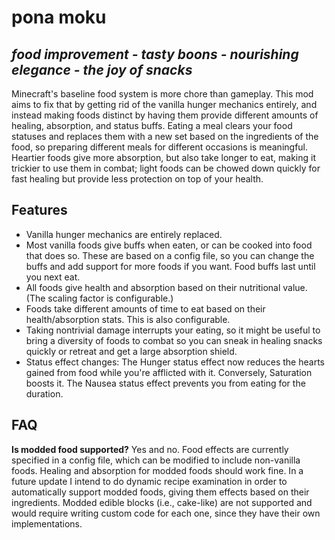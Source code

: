# pona moku
*food improvement - tasty boons - nourishing elegance - the joy of snacks*
-----
Minecraft's baseline food system is more chore than gameplay. This mod aims to fix that by getting rid of the vanilla hunger mechanics entirely, and instead making foods distinct by having them provide different amounts of healing, absorption, and status buffs. Eating a meal clears your food statuses and replaces them with a new set based on the ingredients of the food, so preparing different meals for different occasions is meaningful. Heartier foods give more absorption, but also take longer to eat, making it trickier to use them in combat; light foods can be chowed down quickly for fast healing but provide less protection on top of your health.

## Features
- Vanilla hunger mechanics are entirely replaced.
- Most vanilla foods give buffs when eaten, or can be cooked into food that does so. These are based on a config file, so you can change the buffs and add support for more foods if you want. Food buffs last until you next eat.
- All foods give health and absorption based on their nutritional value. (The scaling factor is configurable.)
- Foods take different amounts of time to eat based on their health/absorption stats. This is also configurable.
- Taking nontrivial damage interrupts your eating, so it might be useful to bring a diversity of foods to combat so you can sneak in healing snacks quickly or retreat and get a large absorption shield.
- Status effect changes: The Hunger status effect now reduces the hearts gained from food while you're afflicted with it. Conversely, Saturation boosts it. The Nausea status effect prevents you from eating for the duration.

## FAQ
**Is modded food supported?**
Yes and no. Food effects are currently specified in a config file, which can be modified to include non-vanilla foods. Healing and absorption for modded foods should work fine. In a future update I intend to do dynamic recipe examination in order to automatically support modded foods, giving them effects based on their ingredients. Modded edible blocks (i.e., cake-like) are not supported and would require writing custom code for each one, since they have their own implementations.
